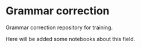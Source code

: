 # Grammar correction

Grammar correction repository for training.

Here will be added some notebooks about this field.